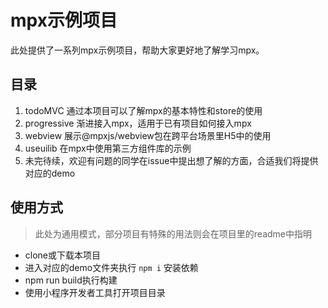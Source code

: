 # mpx示例项目

此处提供了一系列mpx示例项目，帮助大家更好地了解学习mpx。

## 目录

1. todoMVC 通过本项目可以了解mpx的基本特性和store的使用
2. progressive 渐进接入mpx，适用于已有项目如何接入mpx
3. webview 展示@mpxjs/webview包在跨平台场景里H5中的使用
4. useuilib 在mpx中使用第三方组件库的示例
5. 未完待续，欢迎有问题的同学在issue中提出想了解的方面，合适我们将提供对应的demo

## 使用方式

> 此处为通用模式，部分项目有特殊的用法则会在项目里的readme中指明

- clone或下载本项目
- 进入对应的demo文件夹执行 `npm i` 安装依赖
- npm run build执行构建
- 使用小程序开发者工具打开项目目录
